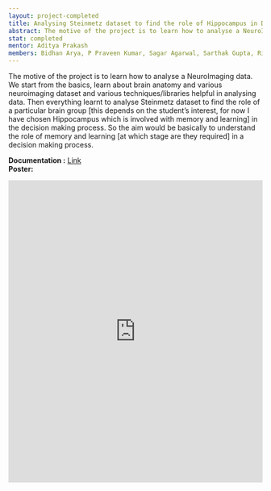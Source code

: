 ```yaml
---
layout: project-completed
title: Analysing Steinmetz dataset to find the role of Hippocampus in Decision Making.
abstract: The motive of the project is to learn how to analyse a NeuroImaging data. We start from the basics, learn about brain anatomy and various neuroimaging dataset and various techniques/libraries helpful in analysing data. Then everything learnt to analyse Steinmetz dataset to find the role of a particular brain group [this depends on the student’s interest, for now I have chosen Hippocampus which is involved with memory and learning] in the decision making process. So the aim would be basically to understand the role of memory and learning [at which stage are they required] in a decision making process.
stat: completed
mentor: Aditya Prakash
members: Bidhan Arya, P Praveen Kumar, Sagar Agarwal, Sarthak Gupta, Ritam Pal
---
```

The motive of the project is to learn how to analyse a NeuroImaging data. We start from the basics, learn about brain anatomy and various neuroimaging dataset and various techniques/libraries helpful in analysing data. Then everything learnt to analyse Steinmetz dataset to find the role of a particular brain group [this depends on the student’s interest, for now I have chosen Hippocampus which is involved with memory and learning] in the decision making process. So the aim would be basically to understand the role of memory and learning [at which stage are they required] in a decision making process.<br>

**Documentation :** <a href="https://drive.google.com/file/d/1AS7RXExJhiUej0P9GjZ8GuVBsIcZQGL9/view?usp=sharing" target="_blank">Link</a><br>
**Poster:** 
<iframe src="https://drive.google.com/file/d/1MUpacxqe8JfrD_rpHapUnKEiAhn4K0mI/preview?usp=sharing" style="width:100%; height:600px;" frameborder="0"></iframe>
